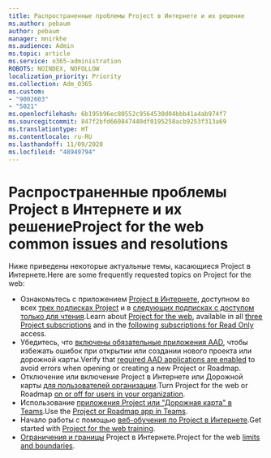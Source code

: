```yaml
---
title: Распространенные проблемы Project в Интернете и их решение
ms.author: pebaum
author: pebaum
manager: mnirkhe
ms.audience: Admin
ms.topic: article
ms.service: o365-administration
ROBOTS: NOINDEX, NOFOLLOW
localization_priority: Priority
ms.collection: Adm_O365
ms.custom:
- "9002603"
- "5021"
ms.openlocfilehash: 6b195b96ec80552c9564530d04bbb41a4ab974f7
ms.sourcegitcommit: 847f2bfd660847440df0195258acb9253f313a69
ms.translationtype: HT
ms.contentlocale: ru-RU
ms.lasthandoff: 11/09/2020
ms.locfileid: "48949794"
---
```

# <a name="project-for-the-web-common-issues-and-resolutions"></a><span data-ttu-id="5dd05-102">Распространенные проблемы Project в Интернете и их решение</span><span class="sxs-lookup"><span data-stu-id="5dd05-102">Project for the web common issues and resolutions</span></span>

<span data-ttu-id="5dd05-103">Ниже приведены некоторые актуальные темы, касающиеся Project в Интернете.</span><span class="sxs-lookup"><span data-stu-id="5dd05-103">Here are some frequently requested topics on Project for the web:</span></span>

- <span data-ttu-id="5dd05-104">Ознакомьтесь с приложением [Project в Интернете](https://support.microsoft.com/office/what-is-project-for-the-web-c19b2421-3c9d-4037-97c6-f66b6e1d2eb5), доступном во всех [трех подписках Project](https://products.office.com/project/compare-microsoft-project-management-software) и в [следующих подписках с доступом только для чтения](https://docs.microsoft.com/project-for-the-web/office-365-user-view-access-to-project-and-roadmap).</span><span class="sxs-lookup"><span data-stu-id="5dd05-104">Learn about [Project for the web](https://support.microsoft.com/office/what-is-project-for-the-web-c19b2421-3c9d-4037-97c6-f66b6e1d2eb5), available in all [three Project subscriptions](https://products.office.com/project/compare-microsoft-project-management-software) and in the [following subscriptions for Read Only](https://docs.microsoft.com/project-for-the-web/office-365-user-view-access-to-project-and-roadmap) access.</span></span>
- <span data-ttu-id="5dd05-105">Убедитесь, что [включены обязательные приложения AAD](https://techcommunity.microsoft.com/t5/project-support-blog/roadmap-have-you-disabled-some-necessary-services/ba-p/815067), чтобы избежать ошибок при открытии или создании нового проекта или дорожной карты.</span><span class="sxs-lookup"><span data-stu-id="5dd05-105">Verify that [required AAD applications are enabled](https://techcommunity.microsoft.com/t5/project-support-blog/roadmap-have-you-disabled-some-necessary-services/ba-p/815067) to avoid errors when opening or creating a new Project or Roadmap.</span></span>
- <span data-ttu-id="5dd05-106">Отключение или включение Project в Интернете или Дорожной карты [для пользователей организации](https://docs.microsoft.com/project-for-the-web/turn-project-for-the-web-off).</span><span class="sxs-lookup"><span data-stu-id="5dd05-106">Turn Project for the web or Roadmap [on or off for users in your organization](https://docs.microsoft.com/project-for-the-web/turn-project-for-the-web-off).</span></span>
- <span data-ttu-id="5dd05-107">Использование [приложения Project или "Дорожная карта" в Teams](https://support.microsoft.com/office/2dc584e6-2f6c-4e2d-9008-0b3f6845eb52).</span><span class="sxs-lookup"><span data-stu-id="5dd05-107">Use the [Project or Roadmap app in Teams](https://support.microsoft.com/office/2dc584e6-2f6c-4e2d-9008-0b3f6845eb52).</span></span>
- <span data-ttu-id="5dd05-108">Начало работы с помощью [веб-обучения по Project в Интернете](https://support.office.com/article/50bf3e29-0f0d-4b7a-9d2c-7c78389b67ad).</span><span class="sxs-lookup"><span data-stu-id="5dd05-108">Get started with [Project for the web training](https://support.office.com/article/50bf3e29-0f0d-4b7a-9d2c-7c78389b67ad).</span></span>
- <span data-ttu-id="5dd05-109">[Ограничения и границы](https://docs.microsoft.com/project-for-the-web/project-for-the-web-limits-and-boundaries) Project в Интернете.</span><span class="sxs-lookup"><span data-stu-id="5dd05-109">Project for the web [limits and boundaries](https://docs.microsoft.com/project-for-the-web/project-for-the-web-limits-and-boundaries).</span></span>
